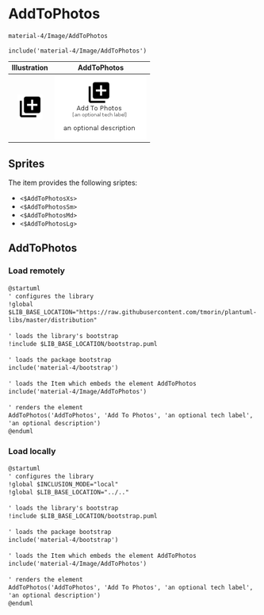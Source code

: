 # AddToPhotos


```text
material-4/Image/AddToPhotos
```

```text
include('material-4/Image/AddToPhotos')
```



| Illustration | AddToPhotos |
| :---: | :---: |
| ![illustration for Illustration](../../material-4/Image/AddToPhotos.png) | ![illustration for AddToPhotos](../../material-4/Image/AddToPhotos.Local.png) |



## Sprites
The item provides the following sriptes:

- `<$AddToPhotosXs>`
- `<$AddToPhotosSm>`
- `<$AddToPhotosMd>`
- `<$AddToPhotosLg>`





## AddToPhotos

### Load remotely
```plantuml
@startuml
' configures the library
!global $LIB_BASE_LOCATION="https://raw.githubusercontent.com/tmorin/plantuml-libs/master/distribution"

' loads the library's bootstrap
!include $LIB_BASE_LOCATION/bootstrap.puml

' loads the package bootstrap
include('material-4/bootstrap')

' loads the Item which embeds the element AddToPhotos
include('material-4/Image/AddToPhotos')

' renders the element
AddToPhotos('AddToPhotos', 'Add To Photos', 'an optional tech label', 'an optional description')
@enduml
```

### Load locally
```plantuml
@startuml
' configures the library
!global $INCLUSION_MODE="local"
!global $LIB_BASE_LOCATION="../.."

' loads the library's bootstrap
!include $LIB_BASE_LOCATION/bootstrap.puml

' loads the package bootstrap
include('material-4/bootstrap')

' loads the Item which embeds the element AddToPhotos
include('material-4/Image/AddToPhotos')

' renders the element
AddToPhotos('AddToPhotos', 'Add To Photos', 'an optional tech label', 'an optional description')
@enduml
```

